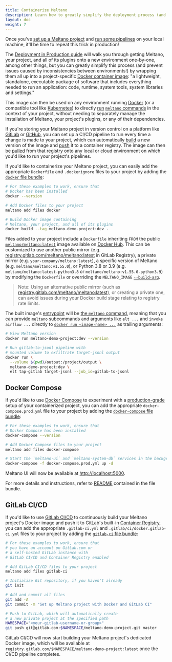```yaml
---
title: Containerize Meltano
description: Learn how to greatly simplify the deployment process (and prevent issues caused by inconsistencies between environments!) by wrapping your Meltano project up into a project-specific Docker container image.
layout: doc
weight: 7
---
```


Once you've [set up a Meltano project](/concepts/project) and
[run some pipelines](/guide/integration) on your local machine,
it'll be time to repeat this trick in production!

The [Deployment in Production guide](/guide/production) will walk you through getting
Meltano, your project, and all of its plugins onto a new environment one-by-one, among other things, but
you can greatly simplify this process (and prevent issues caused by inconsistencies between environments!)
by wrapping them all up into a project-specific
[Docker container image](https://www.docker.com/resources/what-container):
"a lightweight, standalone, executable package of software that includes everything
needed to run an application: code, runtime, system tools, system libraries and settings."

This image can then be used on any environment running [Docker](https://www.docker.com/)
(or a compatible tool like [Kubernetes](https://kubernetes.io/)) to directly
[run](https://docs.docker.com/engine/reference/commandline/run/)
[`meltano` commands](/reference/command-line-interface)
in the context of your project, without needing to separately manage the installation of
Meltano, your project's plugins, or any of their dependencies.

If you're storing your Meltano project in version control on a
platform like [GitLab](https://about.gitlab.com) or [GitHub](https://github.com),
you can set up a CI/CD pipeline to run every time a change is made to your project,
which can automatically [build](https://docs.docker.com/engine/reference/commandline/build/)
a new version of the image and [push](https://docs.docker.com/engine/reference/commandline/push/)
it to a container registry.
The image can then be [pulled](https://docs.docker.com/engine/reference/commandline/pull/)
from that registry onto any local or cloud environment on which you'd like to run your project's pipelines.

If you'd like to containerize your Meltano project, you can easily add the
appropriate `Dockerfile` and `.dockerignore` files to your project by adding the
[`docker` file bundle](https://gitlab.com/meltano/files-docker):

```bash
# For these examples to work, ensure that
# Docker has been installed
docker --version

# Add Docker files to your project
meltano add files docker

# Build Docker image containing
# Meltano, your project, and all of its plugins
docker build --tag meltano-demo-project:dev .
```

Files added to your project include a `Dockerfile` inheriting `FROM` the public [`meltano/meltano:latest`](https://hub.docker.com/r/meltano/meltano/tags) image available on [Docker Hub](https://hub.docker.com).
This can be customized to use another public mirror (e.g. [registry.gitlab.com/meltano/meltano:latest](https://gitlab.com/groups/meltano/-/container_registries/189256?orderBy=NAME&sort=asc&search[]=latest&search[]=) in GitLab Registry), a private mirror (e.g. `your-company/meltano:latest`), a specific version of Meltano (e.g. `meltano/meltano:v1.55.0`), or Python 3.8 or 3.9 (e.g. `meltano/meltano:latest-python3.8` or `meltano/meltano:v1.55.0-python3.9`) by modifying the `Dockerfile` or overriding the `MELTANO_IMAGE` [`--build-arg`](https://docs.docker.com/engine/reference/commandline/build/#set-build-time-variables---build-arg).

> Note: Using an alternative public mirror (such as [registry.gitlab.com/meltano/meltano:latest](https://gitlab.com/groups/meltano/-/container_registries/189256?orderBy=NAME&sort=asc&search[]=latest&search[]=)), or creating a private one, can avoid issues during your Docker build stage relating to registry rate limits.

The built image's [entrypoint](https://docs.docker.com/engine/reference/builder/#entrypoint)
will be [the `meltano` command](/reference/command-line-interface),
meaning that you can provide `meltano` subcommands and arguments like `elt ...` and `invoke airflow ...` directly to
[`docker run <image-name> ...`](https://docs.docker.com/engine/reference/commandline/run/)
as trailing arguments:

```bash
# View Meltano version
docker run meltano-demo-project:dev --version

# Run gitlab-to-jsonl pipeline with
# mounted volume to exfiltrate target-jsonl output
docker run \
  --volume $(pwd)/output:/project/output \
  meltano-demo-project:dev \
  elt tap-gitlab target-jsonl --job_id=gitlab-to-jsonl
```

## Docker Compose

If you'd like to use [Docker Compose](https://docs.docker.com/compose/) to experiment with
a [production-grade](/guide/production) setup of your containerized project,
you can add the appropriate `docker-compose.prod.yml` file to your project by adding the
[`docker-compose` file bundle](https://gitlab.com/meltano/files-docker-compose):

```bash
# For these examples to work, ensure that
# Docker Compose has been installed
docker-compose --version

# Add Docker Compose files to your project
meltano add files docker-compose

# Start the `meltano-ui` and `meltano-system-db` services in the background
docker-compose -f docker-compose.prod.yml up -d
```

Meltano UI will now be available at <http://localhost:5000>.

For more details and instructions, refer to [README](https://gitlab.com/meltano/files-docker-compose/-/blob/master/bundle/README.md) contained in the file bundle.

## GitLab CI/CD

If you'd like to use [GitLab CI/CD](https://docs.gitlab.com/ee/ci/) to continuously
build your Meltano project's Docker image and push it to GitLab's built-in
[Container Registry](https://docs.gitlab.com/ee/user/packages/container_registry/),
you can add the appropriate `.gitlab-ci.yml` and `.gitlab/ci/docker.gitlab-ci.yml`
files to your project by adding the
[`gitlab-ci` file bundle](https://gitlab.com/meltano/files-gitlab-ci):

```bash
# For these examples to work, ensure that
# you have an account on GitLab.com or
# a self-hosted GitLab instance with
# GitLab CI/CD and Container Registry enabled

# Add GitLab CI/CD files to your project
meltano add files gitlab-ci

# Initialize Git repository, if you haven't already
git init

# Add and commit all files
git add -A
git commit -m "Set up Meltano project with Docker and GitLab CI"

# Push to GitLab, which will automatically create
# a new private project at the specified path
NAMESPACE="<your-gitlab-username-or-group>"
git push git@gitlab.com:$NAMESPACE/meltano-demo-project.git master
```

GitLab CI/CD will now start building your Meltano project's dedicated Docker image,
which will be available at `registry.gitlab.com/$NAMESPACE/meltano-demo-project:latest`
once the CI/CD pipeline completes.
